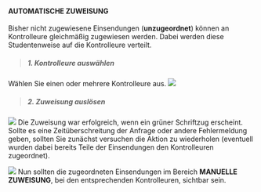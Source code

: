 #### AUTOMATISCHE ZUWEISUNG
Bisher nicht zugewiesene Einsendungen (**unzugeordnet**) können an Kontrolleure gleichmäßig zugewiesen werden. Dabei werden diese Studentenweise auf die Kontrolleure verteilt.

> ##### 1. Kontrolleure auswählen

Wählen Sie einen oder mehrere Kontrolleure aus.
![](autoA.png)

> ##### 2. Zuweisung auslösen

![](autoB.png)
Die Zuweisung war erfolgreich, wenn ein grüner Schriftzug erscheint. Sollte es eine Zeitüberschreitung der Anfrage oder andere Fehlermeldung geben, sollten Sie zunächst versuchen die Aktion zu wiederholen (eventuell wurden dabei bereits Teile der Einsendungen den Kontrolleuren zugeordnet).

![](autoC.png)
Nun sollten die zugeordneten Einsendungen im Bereich **MANUELLE ZUWEISUNG**, bei den entsprechenden Kontrolleuren, sichtbar sein.